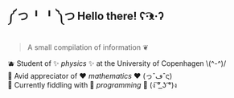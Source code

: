 ## ༼ つ ╹ ╹ ༽つ Hello there! ʕ·͡ᴥ·ʔ﻿
> A small compilation of information ❦

🫐 Student of ✨ *physics* ✨ at the University of Copenhagen \\(^-^)/
<br>🍓 Avid appreciator of ❤️ *mathematics* ❤️ (っˆڡˆς)
<br>🍊 Currently fiddling with 🎊 *programming* 🎊 (ง ͠° ͟ʖ ͡°)ง

